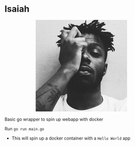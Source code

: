 # Isaiah

<p align="center">
  <img src="app/isaiah.jpeg">
</p>

Basic go wrapper to spin up webapp with docker

Run `go run main.go`
- This will spin up a docker container with a `Hello World` app
